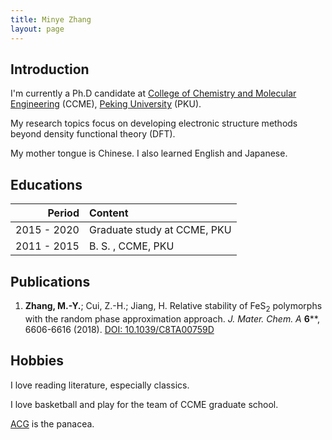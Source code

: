```yaml
---
title: Minye Zhang
layout: page
---
```


## Introduction

I'm currently a Ph.D candidate at [College of Chemistry and Molecular Engineering](http://www.chem.pku.edu.cn/en/) (CCME), [Peking University](https://en.wikipedia.org/wiki/Peking_University) (PKU).

My research topics focus on developing electronic structure methods beyond density functional theory (DFT).

My mother tongue is Chinese. I also learned English and Japanese.

## Educations

| Period| Content |
|--:|:--|
|2015 - 2020| Graduate study at CCME, PKU|
|2011 - 2015| B. S. , CCME, PKU|

## Publications

1. **Zhang, M.-Y.**; Cui, Z.-H.; Jiang, H. Relative stability of FeS<sub>2</sub> polymorphs with the random phase approximation approach. *J. Mater. Chem. A* **6**</b>**, 6606-6616 (2018). [DOI: 10.1039/C8TA00759D](https://dx.doi.org/10.1039/C8TA00759D)

## Hobbies

I love reading literature, especially classics.

I love basketball and play for the team of CCME graduate school.

[ACG](https://zh.wikipedia.org/wiki/ACG) is the panacea.
